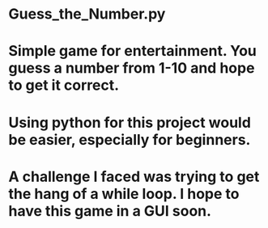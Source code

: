 # Guess_the_Number.py
# Simple game for entertainment. You guess a number from 1-10 and hope to get it correct.
# Using python for this project would be easier, especially for beginners.
# A challenge I faced was trying to get the hang of a while loop. I hope to have this game in a GUI soon.
